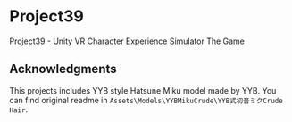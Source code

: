 # Project39
Project39 - Unity VR Character Experience Simulator The Game

## Acknowledgments

This projects includes YYB style Hatsune Miku model made by YYB. You can find original readme in `Assets\Models\YYBMikuCrude\YYB式初音ミクCrude Hair`.
